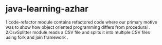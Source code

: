 # java-learning-azhar
1.code-refactor module contains refactored code where our primary motive was to show how object oriented programming differs from procedural .
2.CsvSplitter module reads a CSV file and splits it into multiple CSV files using fork and join framework .
